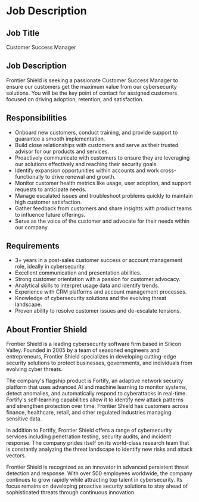 
# Job Description

## Job Title
Customer Success Manager

## Job Description
Frontier Shield is seeking a passionate Customer Success Manager to ensure our customers get the maximum value from our cybersecurity solutions. You will be the key point of contact for assigned customers focused on driving adoption, retention, and satisfaction.

## Responsibilities
- Onboard new customers, conduct training, and provide support to guarantee a smooth implementation.
- Build close relationships with customers and serve as their trusted advisor for our products and services.
- Proactively communicate with customers to ensure they are leveraging our solutions effectively and reaching their security goals.
- Identify expansion opportunities within accounts and work cross-functionally to drive renewal and growth.
- Monitor customer health metrics like usage, user adoption, and support requests to anticipate needs.
- Manage escalated issues and troubleshoot problems quickly to maintain high customer satisfaction.
- Gather feedback from customers and share insights with product teams to influence future offerings.
- Serve as the voice of the customer and advocate for their needs within our company.

## Requirements
- 3+ years in a post-sales customer success or account management role, ideally in cybersecurity.
- Excellent communication and presentation abilities.
- Strong customer orientation with a passion for customer advocacy.
- Analytical skills to interpret usage data and identify trends.
- Experience with CRM platforms and account management processes.
- Knowledge of cybersecurity solutions and the evolving threat landscape.
- Proven ability to resolve customer issues and de-escalate tensions.

## About Frontier Shield
Frontier Shield is a leading cybersecurity software firm based in Silicon Valley. Founded in 2005 by a team of seasoned engineers and entrepreneurs, Frontier Shield specializes in developing cutting-edge security solutions to protect businesses, governments, and individuals from evolving cyber threats.

The company's flagship product is Fortify, an adaptive network security platform that uses advanced AI and machine learning to monitor systems, detect anomalies, and automatically respond to cyberattacks in real-time. Fortify's self-learning capabilities allow it to identify new attack patterns and strengthen protection over time. Frontier Shield has customers across finance, healthcare, retail, and other regulated industries managing sensitive data.

In addition to Fortify, Frontier Shield offers a range of cybersecurity services including penetration testing, security audits, and incident response. The company prides itself on its world-class research team that is constantly analyzing the threat landscape to identify new risks and attack vectors.

Frontier Shield is recognized as an innovator in advanced persistent threat detection and response. With over 500 employees worldwide, the company continues to grow rapidly while attracting top talent in cybersecurity. Its focus remains on developing proactive security solutions to stay ahead of sophisticated threats through continuous innovation.
